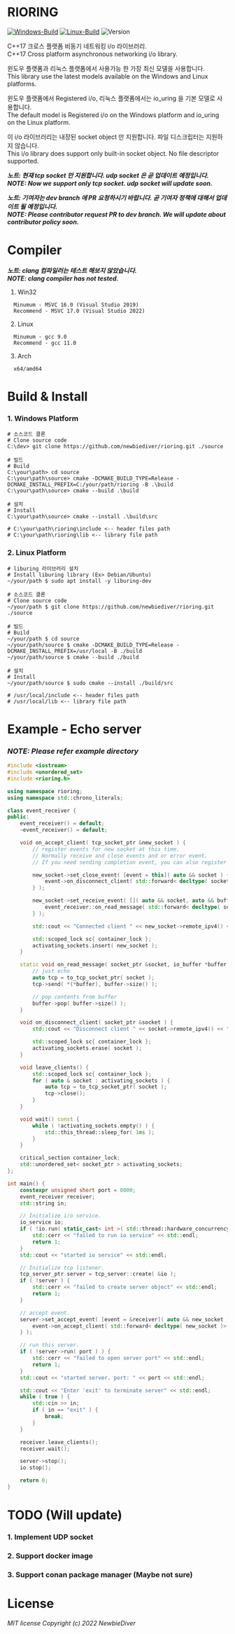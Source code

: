 # RIORING

[![Windows-Build](https://github.com/newbiediver/rioring/actions/workflows/build_windows.yml/badge.svg)](https://github.com/newbiediver/rioring/actions/workflows/build_windows.yml)
[![Linux-Build](https://github.com/newbiediver/rioring/actions/workflows/build_linux.yml/badge.svg)](https://github.com/newbiediver/rioring/actions/workflows/build_linux.yml)
![Version](https://img.shields.io/badge/Version-0.1.1-orange.svg)

C++17 크로스 플랫폼 비동기 네트워킹 i/o 라이브러리. <br />
C++17 Cross platform asynchronous networking i/o library.

윈도우 플랫폼과 리눅스 플랫폼에서 사용가능 한 가장 최신 모델을 사용합니다.<br />
This library use the latest models available on the Windows and Linux platforms.

윈도우 플랫폼에서 Registered i/o, 리눅스 플랫폼에서는 io_uring 을 기본 모델로 사용합니다.<br />
The default model is Registered i/o on the Windows platform and io_uring on the Linux platform.

이 i/o 라이브러리는 내장된 socket object 만 지원합니다. 파일 디스크립터는 지원하지 않습니다.<br />
This i/o library does support only built-in socket object. No file descriptor supported.

***노트: 현재 tcp socket 만 지원합니다. udp socket 은 곧 업데이트 예정입니다.*** <br />
***NOTE: Now we support only tcp socket. udp socket will update soon.***

***노트: 기여자는 dev branch 에 PR 요청하시기 바랍니다. 곧 기여자 정책에 대해서 업데이트 될 예정입니다.*** <br />
***NOTE: Please contributor request PR to dev branch. We will update about contributor policy soon.***

# Compiler
***노트: clang 컴파일러는 테스트 해보지 않았습니다.***<br />
***NOTE: clang compiler has not tested.***
1. Win32
```
  Minumum - MSVC 16.0 (Visual Studio 2019)
  Recommend - MSVC 17.0 (Visual Studio 2022)
```
  
2. Linux
```
  Minumum - gcc 9.0
  Recommend - gcc 11.0
```
   
3. Arch
```
  x64/amd64
```
  
# Build & Install
### 1. Windows Platform
```shell
# 소스코드 클론
# Clone source code
C:\dev> git clone https://github.com/newbiediver/rioring.git ./source

# 빌드
# Build
C:\your\path> cd source
C:\your\path\source> cmake -DCMAKE_BUILD_TYPE=Release -DCMAKE_INSTALL_PREFIX=C:/your/path/rioring -B .\build
C:\your\path\source> cmake --build .\build

# 설치
# Install
C:\your\path\source> cmake --install .\build\src

# C:\your\path\rioring\include <-- header files path
# C:\your\path\rioring\lib <-- library file path
```

### 2. Linux Platform
```shell
# liburing 라이브러리 설치 
# Install liburing library (Ex> Debian/Ubuntu)
~/your/path $ sudo apt install -y liburing-dev

# 소스코드 클론
# Clone source code
~/your/path $ git clone https://github.com/newbiediver/rioring.git ./source

# 빌드
# Build
~/your/path $ cd source
~/your/path/source $ cmake -DCMAKE_BUILD_TYPE=Release -DCMAKE_INSTALL_PREFIX=/usr/local -B ./build
~/your/path/source $ cmake --build ./build

# 설치
# Install
~/your/path/source $ sudo cmake --install ./build/src 

# /usr/local/include <-- header files path
# /usr/local/lib <-- library file path
```

# Example - Echo server
### *NOTE: Please refer example directory*
```c++
#include <iostream>
#include <unordered_set>
#include <rioring.h>

using namespace rioring;
using namespace std::chrono_literals;

class event_receiver {
public:
    event_receiver() = default;
    ~event_receiver() = default;

    void on_accept_client( tcp_socket_ptr &new_socket ) {
        // register events for new socket at this time.
        // Normally receive and close events and or error event.
        // If you need sending completion event, you can also register 'set_send_complete_event'.

        new_socket->set_close_event( [event = this]( auto && socket ) {
            event->on_disconnect_client( std::forward< decltype( socket ) >( socket ) );
        } );

        new_socket->set_receive_event( []( auto && socket, auto && buffer ) {
            event_receiver::on_read_message( std::forward< decltype( socket ) >( socket ), std::forward< decltype( buffer ) >( buffer ) );
        } );

        std::cout << "Connected client " << new_socket->remote_ipv4() << ":" << new_socket->remote_port() << std::endl;

        std::scoped_lock sc{ container_lock };
        activating_sockets.insert( new_socket );
    }

    static void on_read_message( socket_ptr &socket, io_buffer *buffer ) {
        // just echo
        auto tcp = to_tcp_socket_ptr( socket );
        tcp->send( *(*buffer), buffer->size() );

        // pop contents from buffer
        buffer->pop( buffer->size() );
    }

    void on_disconnect_client( socket_ptr &socket ) {
        std::cout << "Disconnect client " << socket->remote_ipv4() << ":" << socket->remote_port() << std::endl;

        std::scoped_lock sc{ container_lock };
        activating_sockets.erase( socket );
    }

    void leave_clients() {
        std::scoped_lock sc{ container_lock };
        for ( auto & socket : activating_sockets ) {
            auto tcp = to_tcp_socket_ptr( socket );
            tcp->close();
        }
    }

    void wait() const {
        while ( !activating_sockets.empty() ) {
            std::this_thread::sleep_for( 1ms );
        }
    }

    critical_section container_lock;
    std::unordered_set< socket_ptr > activating_sockets;
};

int main() {
    constexpr unsigned short port = 8000;
    event_receiver receiver;
    std::string in;

    // Initialize i/o service.
    io_service io;
    if ( !io.run( static_cast< int >( std::thread::hardware_concurrency() ) ) ) {
        std::cerr << "failed to run io service" << std::endl;
        return 1;
    }
    std::cout << "started io service" << std::endl;

    // Initialize tcp listener.
    tcp_server_ptr server = tcp_server::create( &io );
    if ( !server ) {
        std::cerr << "failed to create server object" << std::endl;
        return 1;
    }

    // accept event.
    server->set_accept_event( [event = &receiver]( auto && new_socket ) {
        event->on_accept_client( std::forward< decltype( new_socket )>( new_socket ) );
    } );

    // run this server.
    if ( !server->run( port ) ) {
        std::cerr << "failed to open server port" << std::endl;
        return 1;
    }
    std::cout << "started server. port: " << port << std::endl;

    std::cout << "Enter 'exit' to terminate server" << std::endl;
    while ( true ) {
        std::cin >> in;
        if ( in == "exit" ) {
            break;
        }
    }

    receiver.leave_clients();
    receiver.wait();

    server->stop();
    io.stop();

    return 0;
}
```

# TODO (Will update)
### 1. Implement UDP socket
### 2. Support docker image
### 3. Support conan package manager (Maybe not sure)

# License
*MIT license Copyright (c) 2022 NewbieDiver*
